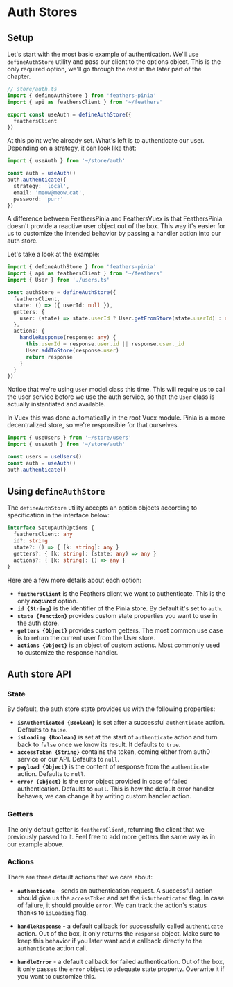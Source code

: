 # Auth Stores

## Setup

Let's start with the most basic example of authentication. We'll use `defineAuthStore` utility and pass our client to the options object. This is the only required option, we'll go through the rest in the later part of the chapter.

```ts
// store/auth.ts
import { defineAuthStore } from 'feathers-pinia'
import { api as feathersClient } from '~/feathers'

export const useAuth = defineAuthStore({
  feathersClient
})
```

At this point we're already set. What's left is to authenticate our user. Depending on a strategy, it can look like that:

```ts
import { useAuth } from '~/store/auth'

const auth = useAuth()
auth.authenticate({
  strategy: 'local',
  email: 'meow@meow.cat',
  password: 'purr'
})
```

A difference between FeathersPinia and FeathersVuex is that FeathersPinia doesn't provide a reactive user object out of the box. This way it's easier for us to customize the intended behavior by passing a handler action into our auth store.

Let's take a look at the example:

```ts
import { defineAuthStore } from 'feathers-pinia'
import { api as feathersClient } from '~/feathers'
import { User } from './users.ts'

const authStore = defineAuthStore({
  feathersClient,
  state: () => ({ userId: null }),
  getters: {
    user: (state) => state.userId ? User.getFromStore(state.userId) : null
  },
  actions: {
    handleResponse(response: any) {
      this.userId = response.user.id || response.user._id
      User.addToStore(response.user)
      return response
    }
  }
})
```

Notice that we're using `User` model class this time. This will require us to call the user service before we use the auth service, so that the `User` class is actually instantiated and available.

In Vuex this was done automatically in the root Vuex module. Pinia is a more decentralized store, so we're responsible for that ourselves.

```ts
import { useUsers } from '~/store/users'
import { useAuth } from '~/store/auth'

const users = useUsers()
const auth = useAuth()
auth.authenticate()
```

## Using `defineAuthStore`

The `defineAuthStore` utility accepts an option objects according to specification in the interface below:

```ts
interface SetupAuthOptions {
  feathersClient: any
  id?: string
  state?: () => { [k: string]: any }
  getters?: { [k: string]: (state: any) => any }
  actions?: { [k: string]: () => any }
}
```

Here are a few more details about each option:

- **`feathersClient`** is the Feathers client we want to authenticate. This is the only ***required*** option.
- **`id {String}`** is the identifier of the Pinia store. By default it's set to `auth`.
- **`state {Function}`** provides custom state properties you want to use in the auth store.
- **`getters {Object}`** provides custom getters. The most common use case is to return the current user from the User store.
- **`actions {Object}`** is an object of custom actions. Most commonly used to customize the response handler.

## Auth store API

### State

By default, the auth store state provides us with the following properties:

- **`isAuthenticated {Boolean}`** is set after a successful `authenticate` action. Defaults to `false`.
- **`isLoading {Boolean}`** is set at the start of `authenticate` action and turn back to `false` once we know its result. It defaults to `true`.
- **`accessToken {String}`** contains the token, coming either from auth0 service or our API. Defaults to `null`.
- **`payload {Object}`** is the content of response from the `authenticate` action. Defaults to `null`.
- **`error {Object}`** is the error object provided in case of failed authentication. Defaults to `null`. This is how the default error handler behaves, we can change it by writing custom handler action.

### Getters

The only default getter is `feathersClient`, returning the client that we previously passed to it. Feel free to add more getters the same way as in our example above.

### Actions

There are three default actions that we care about:

- **`authenticate`** - sends an authentication request. A successful action should give us the `accessToken` and set the `isAuthenticated` flag. In case of failure, it should provide `error`. We can track the action's status thanks to `isLoading` flag.

- **`handleResponse`** - a default callback for successfully called `authenticate` action. Out of the box, it only returns the `response` object. Make sure to keep this behavior if you later want add a callback directly to the `authenticate` action call.

- **`handleError`** - a default callback for failed authentication. Out of the box, it only passes the `error` object to adequate state property. Overwrite it if you want to customize this.
